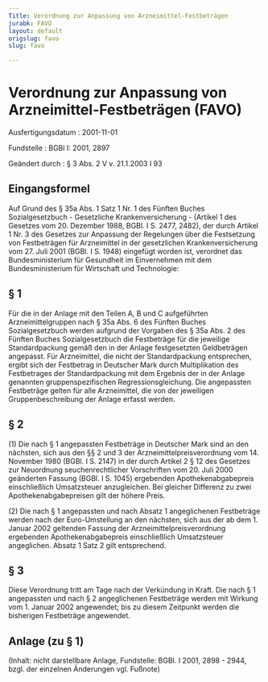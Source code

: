 ```yaml
---
Title: Verordnung zur Anpassung von Arzneimittel-Festbeträgen
jurabk: FAVO
layout: default
origslug: favo
slug: favo

---
```


# Verordnung zur Anpassung von Arzneimittel-Festbeträgen (FAVO)

Ausfertigungsdatum
:   2001-11-01

Fundstelle
:   BGBl I: 2001, 2897

Geändert durch
:   § 3 Abs. 2 V v. 21.1.2003 I 93

## Eingangsformel

Auf Grund des § 35a Abs. 1 Satz 1 Nr. 1 des Fünften Buches
Sozialgesetzbuch - Gesetzliche Krankenversicherung - (Artikel 1 des
Gesetzes vom 20. Dezember 1988, BGBl. I S. 2477, 2482), der durch
Artikel 1 Nr. 3 des Gesetzes zur Anpassung der Regelungen über die
Festsetzung von Festbeträgen für Arzneimittel in der gesetzlichen
Krankenversicherung vom 27. Juli 2001 (BGBl. I S. 1948) eingefügt
worden ist, verordnet das Bundesministerium für Gesundheit im
Einvernehmen mit dem Bundesministerium für Wirtschaft und Technologie:

## § 1

Für die in der Anlage mit den Teilen A, B und C aufgeführten
Arzneimittelgruppen nach § 35a Abs. 6 des Fünften Buches
Sozialgesetzbuch werden aufgrund der Vorgaben des § 35a Abs. 2 des
Fünften Buches Sozialgesetzbuch die Festbeträge für die jeweilige
Standardpackung gemäß den in der Anlage festgesetzten Geldbeträgen
angepasst. Für Arzneimittel, die nicht der Standardpackung
entsprechen, ergibt sich der Festbetrag in Deutscher Mark durch
Multiplikation des Festbetrages der Standardpackung mit dem Ergebnis
der in der Anlage genannten gruppenspezifischen Regressionsgleichung.
Die angepassten Festbeträge gelten für alle Arzneimittel, die von der
jeweiligen Gruppenbeschreibung der Anlage erfasst werden.

## § 2

(1) Die nach § 1 angepassten Festbeträge in Deutscher Mark sind an den
nächsten, sich aus den §§ 2 und 3 der Arzneimittelpreisverordnung vom
14\. November 1980 (BGBl. I S. 2147) in der durch Artikel 2 § 12 des
Gesetzes zur Neuordnung seuchenrechtlicher Vorschriften vom 20. Juli
2000 geänderten Fassung (BGBl. I S. 1045) ergebenden
Apothekenabgabepreis einschließlich Umsatzsteuer anzugleichen. Bei
gleicher Differenz zu zwei Apothekenabgabepreisen gilt der höhere
Preis.

(2) Die nach § 1 angepassten und nach Absatz 1 angeglichenen
Festbeträge werden nach der Euro-Umstellung an den nächsten, sich aus
der ab dem 1. Januar 2002 geltenden Fassung der
Arzneimittelpreisverordnung ergebenden Apothekenabgabepreis
einschließlich Umsatzsteuer angeglichen. Absatz 1 Satz 2 gilt
entsprechend.

## § 3

Diese Verordnung tritt am Tage nach der Verkündung in Kraft. Die nach
§ 1 angepassten und nach § 2 angeglichenen Festbeträge werden mit
Wirkung vom 1. Januar 2002 angewendet; bis zu diesem Zeitpunkt werden
die bisherigen Festbeträge angewendet.

## Anlage (zu § 1)

(Inhalt: nicht darstellbare Anlage,
Fundstelle: BGBl. I 2001, 2898 - 2944,
bzgl. der einzelnen Änderungen vgl. Fußnote)

